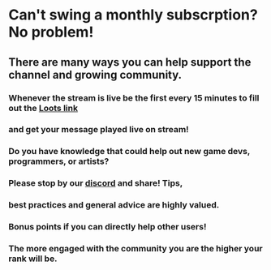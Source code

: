 
# Can't swing a monthly subscrption? No problem! 
## There are many ways you can help support the channel and growing community. 
      
### Whenever the stream is live be the first every 15 minutes to fill out the [Loots link](https://loots.com/badgerdox)
### and get your message played live on stream!

### Do you have knowledge that could help out new game devs, programmers, or artists? 
### Please stop by our [discord](https://discord.gg/hDXemwA) and share! Tips, 
### best practices and general advice are highly valued. 
### Bonus points if you can directly help other users!

### The more engaged with the community you are the higher your rank will be.

